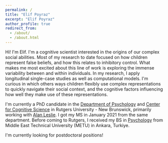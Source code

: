 ```yaml
---
permalink: /
title: "Elif Poyraz"
excerpt: "Elif Poyraz"
author_profile: true
redirect_from:
  - /about/
  - /about.html
---
```


Hi! I'm Elif. I'm a cognitive scientist interested in the origins of our complex social abilities. Most of my research to date focused on how children represent false beliefs, and how this relates to inhibitory control. What makes me most excited about this line of work is exploring the immense variability between and within individuals. In my research, I apply longitudinal single-case studies as well as computational models. I'm curious in which others ways children flexibly use complex representations to quickly navigate their social context, and the cognitive factors influencing how well they make use of these representations.

I'm currently a PhD candidate in the [Department of Psychology](https://psych.rutgers.edu/welcome) and [Center for Cognitive Science](https://ruccs.rutgers.edu/academics/undergraduate/about-cognitive-science) in Rutgers University - New Brunswick, primarily working with [Alan Leslie](https://psych.rutgers.edu/people/chair-v-cs/faculty-profile/124-alan-leslie). I got my MS in January 2021 from the same department. Before coming to Rutgers, I received my BS in [Psychology](https://psy.metu.edu.tr) from Middle East Technical University (METU) in Ankara, Turkiye.

I'm currently looking for postdoctoral positions!
